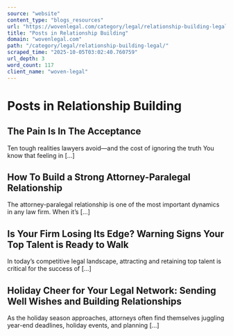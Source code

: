 ```yaml
---
source: "website"
content_type: "blogs_resources"
url: "https://wovenlegal.com/category/legal/relationship-building-legal/"
title: "Posts in Relationship Building"
domain: "wovenlegal.com"
path: "/category/legal/relationship-building-legal/"
scraped_time: "2025-10-05T03:02:40.760759"
url_depth: 3
word_count: 117
client_name: "woven-legal"
---
```


# Posts in Relationship Building

## The Pain Is In The Acceptance

Ten tough realities lawyers avoid—and the cost of ignoring the truth You know that feeling in […]

## How To Build a Strong Attorney-Paralegal Relationship

The attorney-paralegal relationship is one of the most important dynamics in any law firm. When it’s […]

## Is Your Firm Losing Its Edge? Warning Signs Your Top Talent is Ready to Walk

In today’s competitive legal landscape, attracting and retaining top talent is critical for the success of […]

## Holiday Cheer for Your Legal Network: Sending Well Wishes and Building Relationships

As the holiday season approaches, attorneys often find themselves juggling year-end deadlines, holiday events, and planning […]